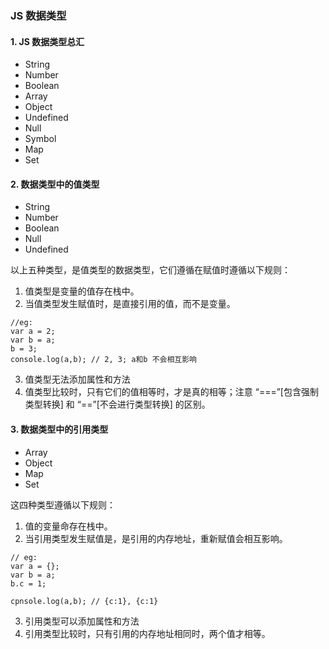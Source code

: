 ### JS 数据类型

#### 1. JS 数据类型总汇

- String
- Number
- Boolean
- Array
- Object
- Undefined
- Null
- Symbol
- Map
- Set

#### 2. 数据类型中的值类型

- String
- Number
- Boolean
- Null
- Undefined

以上五种类型，是值类型的数据类型，它们遵循在赋值时遵循以下规则：

1. 值类型是变量的值存在栈中。
2. 当值类型发生赋值时，是直接引用的值，而不是变量。
~~~
//eg:
var a = 2;
var b = a;
b = 3;
console.log(a,b); // 2, 3; a和b 不会相互影响
~~~
3. 值类型无法添加属性和方法
4. 值类型比较时，只有它们的值相等时，才是真的相等；注意 “===”[包含强制类型转换] 和 “==”[不会进行类型转换] 的区别。

#### 3. 数据类型中的引用类型

- Array
- Object
- Map
- Set

这四种类型遵循以下规则：

1. 值的变量命存在栈中。
2. 当引用类型发生赋值是，是引用的内存地址，重新赋值会相互影响。

~~~
// eg:
var a = {};
var b = a;
b.c = 1;

cpnsole.log(a,b); // {c:1}, {c:1} 
~~~

3. 引用类型可以添加属性和方法
4. 引用类型比较时，只有引用的内存地址相同时，两个值才相等。






